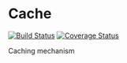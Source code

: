 # Cache
[![Build Status](https://travis-ci.org/ezzygemini/ezzy-cache.svg?branch=master)](https://travis-ci.org/ezzygemini/ezzy-cache)
[![Coverage Status](https://coveralls.io/repos/github/ezzygemini/ezzy-cache/badge.svg?branch=master)](https://coveralls.io/github/ezzygemini/ezzy-cache?branch=master)

Caching mechanism
